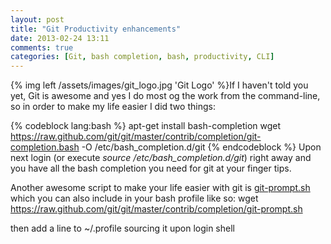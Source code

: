 ```yaml
---
layout: post
title: "Git Productivity enhancements"
date: 2013-02-24 13:11
comments: true
categories: [Git, bash completion, bash, productivity, CLI]
---
```

{% img left /assets/images/git_logo.jpg 'Git Logo' %}If I haven't told you yet, Git is awesome and yes I do most og the work from the command-line, so in order to make my life easier I did two things:

{% codeblock lang:bash %}
apt-get install bash-completion
wget https://raw.github.com/git/git/master/contrib/completion/git-completion.bash -O /etc/bash_completion.d/git
{% endcodeblock %}
Upon next login (or execute _source /etc/bash_completion.d/git_) right away and you have all the bash completion you need for git at your finger tips.

Another awesome script to make your life easier with git is [git-prompt.sh](https://github.com/git/git/blob/master/contrib/completion/git-prompt.sh) which you can also include in your bash profile like so:
     wget https://raw.github.com/git/git/master/contrib/completion/git-prompt.sh

then add a line to ~/.profile sourcing it upon login shell